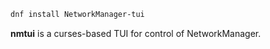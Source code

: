 ```sh
dnf install NetworkManager-tui
```
**nmtui** is a curses-based TUI for control of NetworkManager.

